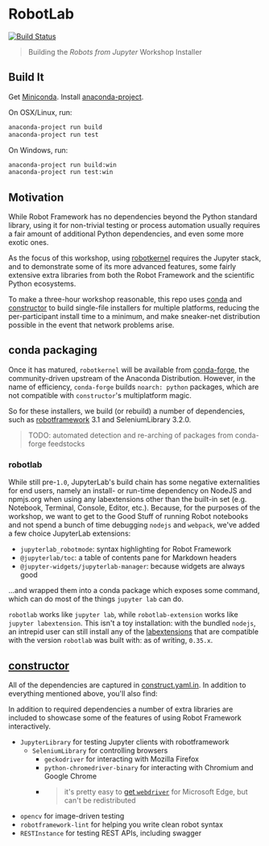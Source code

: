 # RobotLab

[![Build Status](https://dev.azure.com/robots-from-jupyter/robots-from-jupyter/_apis/build/status/robots-from-jupyter.robotlab?branchName=master)](https://dev.azure.com/robots-from-jupyter/robots-from-jupyter/_build/latest?definitionId=3?branchName=master)

> Building the _Robots from Jupyter_ Workshop Installer


## Build It

Get [Miniconda][]. Install [anaconda-project][].

On OSX/Linux, run:
```bash
anaconda-project run build
anaconda-project run test
```

On Windows, run:
```bash
anaconda-project run build:win
anaconda-project run test:win
```

## Motivation

While Robot Framework has no dependencies beyond the Python standard library,
using it for non-trivial testing or process automation usually requires a fair
amount of additional Python dependencies, and even some more exotic ones.

As the focus of this workshop, using [robotkernel][] requires the Jupyter stack,
and to demonstrate some of its more advanced features, some fairly extensive
extra libraries from both the Robot Framework and the scientific Python ecosystems.

To make a three-hour workshop reasonable, this repo uses [conda][] and
[constructor][] to build single-file installers for multiple platforms, reducing
the per-participant install time to a minimum, and make sneaker-net distribution
possible in the event that network problems arise.


## conda packaging

Once it has matured, `robotkernel` will be available from [conda-forge][], the
community-driven upstream of the Anaconda Distribution.
However, in the name of efficiency, `conda-forge` builds `noarch: python`
packages, which are not compatible with `constructor`'s multiplatform magic.

So for these installers, we build (or rebuild) a number of dependencies, such
as [robotframework][] 3.1 and SeleniumLibrary 3.2.0.

> TODO: automated detection and re-arching of packages from conda-forge feedstocks


### robotlab

While still pre-`1.0`, JupyterLab's build chain has some negative externalities
for end users, namely an install- or run-time dependency on NodeJS and npmjs.org
when using any labextensions other than the built-in set (e.g. Notebook, Terminal,
Console, Editor, etc.). Because, for the purposes of the workshop, we want to
get to the Good Stuff of running Robot notebooks and not spend a bunch of time
debugging `nodejs` and `webpack`, we've added a few choice JupyterLab extensions:

- `jupyterlab_robotmode`: syntax highlighting for Robot Framework
- `@jupyterlab/toc`: a table of contents pane for Markdown headers
- `@jupyter-widgets/jupyterlab-manager`: because widgets are always good

...and wrapped them into a conda package which exposes some command, which can
do most of the things `jupyter lab` can do.

`robotlab` works like `jupyter lab`, while `robotlab-extension` works like
`jupyter labextension`. This isn't a toy installation: with the bundled `nodejs`,
an intrepid user can still install any of the [labextensions][] that are
compatible with the version `robotlab` was built with: as of writing, `0.35.x`.


## [constructor][]
All of the dependencies are captured in [construct.yaml.in][]. In addition to
everything mentioned above, you'll also find:

In addition to required dependencies a number of extra libraries are included to
showcase some of the features of using Robot Framework interactively.
- `JupyterLibrary` for testing Jupyter clients with robotframework
  - `SeleniumLibrary` for controlling browsers
    - `geckodriver` for interacting with Mozilla Firefox
    - `python-chromedriver-binary` for interacting with Chromium and Google Chrome
    - > it's pretty easy to [get `webdriver`][webdriver] for Microsoft Edge, but
        can't be redistributed
- `opencv` for image-driven testing
- `robotframework-lint` for helping you write clean robot syntax
- `RESTInstance` for testing REST APIs, including swagger


[anaconda-project]: https://github.com/anaconda-platform/anaconda-project
[conda-forge]: https://github.com/conda-forge
[robotframework]: https://github.com/robotframework/robotframework
[conda]: https://github.com/conda/conda
[constructor]: https://github.com/conda/constructor
[construct.yaml.in]: ./constructor/construct.yaml.in
[labextensions]: https://www.npmjs.com/search?q=keywords:jupyterlab-extension
[Miniconda]: https://conda.io/miniconda.html
[robotkernel]: https://github.com/robots-from-jupyter/robotkernel
[webdriver]: https://developer.microsoft.com/en-us/microsoft-edge/tools/webdriver/#downloads
